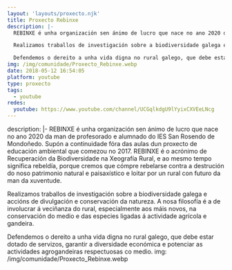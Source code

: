 ```yaml
---
layout: 'layouts/proxecto.njk'
title: Proxecto Rebinxe
description: |-
  REBINXE é unha organización sen ánimo de lucro que nace no ano 2020 da man de profesorado e alumnado do IES San Rosendo de Mondoñedo. Supón a continuidade fóra das aulas dun proxecto de educación ambiental que comezou no 2017. REBINXE é o acrónimo de Recuperación da Biodiversidade na Xeografía Rural, e ao mesmo tempo significa rebeldía, porque cremos que cómpre rebelarse contra a destrución do noso patrimonio natural e paisaxístico e loitar por un rural con futuro da man da xuventude.

  Realizamos traballos de investigación sobre a biodiversidade galega e accións de divulgación e conservación da natureza. A nosa filosofía é a de involucrar á veciñanza do rural, especialmente aos máis novos, na conservación do medio e das especies ligadas á actividade agrícola e gandeira.

  Defendemos o dereito a unha vida digna no rural galego, que debe estar dotado de servizos, garantir a diversidade económica e potenciar as actividades agrogandeiras respectuosas co medio.
img: /img/comunidade/Proxecto_Rebinxe.webp
date: 2018-05-12 16:54:05
platform: youtube
type: proxecto
tags:
  - youtube
redes:
  youtube: https://www.youtube.com/channel/UCGqlkdgU9lYyixCXVEeLNcg
---
```

description: |-
  REBINXE é unha organización sen ánimo de lucro que nace no ano 2020 da man de profesorado e alumnado do IES San Rosendo de Mondoñedo. Supón a continuidade fóra das aulas dun proxecto de educación ambiental que comezou no 2017. REBINXE é o acrónimo de Recuperación da Biodiversidade na Xeografía Rural, e ao mesmo tempo significa rebeldía, porque cremos que cómpre rebelarse contra a destrución do noso patrimonio natural e paisaxístico e loitar por un rural con futuro da man da xuventude.

  Realizamos traballos de investigación sobre a biodiversidade galega e accións de divulgación e conservación da natureza. A nosa filosofía é a de involucrar á veciñanza do rural, especialmente aos máis novos, na conservación do medio e das especies ligadas á actividade agrícola e gandeira.

  Defendemos o dereito a unha vida digna no rural galego, que debe estar dotado de servizos, garantir a diversidade económica e potenciar as actividades agrogandeiras respectuosas co medio.
img: /img/comunidade/Proxecto_Rebinxe.webp
